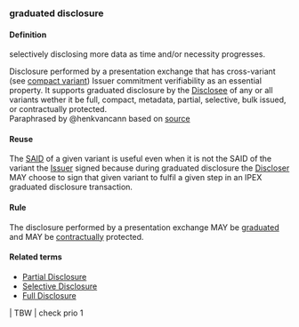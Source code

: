 ### graduated disclosure

<h4>Definition</h4><p>selectively disclosing more data as time and/or necessity progresses.</p><p>Disclosure performed by a presentation exchange that has cross-variant (see <a href="compact-variant">compact variant</a>) Issuer commitment verifiability as an essential property. It supports graduated disclosure by the <a href="disclosee">Disclosee</a> of any or all variants wether it be full, compact, metadata, partial, selective, bulk issued, or contractually protected.<br>Paraphrased by @henkvancann based on <a href="https://github.com/WebOfTrust/ietf-ipex/blob/main/draft-ssmith-ipex.md#discussion">source</a></p><h4>Reuse</h4><p>The <a href="SAID">SAID</a> of a given variant is useful even when it is not the SAID of the variant the <a href="issuer">Issuer</a> signed because during graduated disclosure the <a href="discloser">Discloser</a> MAY choose to sign that given variant to fulfil a given step in an IPEX graduated disclosure transaction. </p><h4>Rule</h4><p>The disclosure performed by a presentation exchange MAY be <a href="graduated-disclosure">graduated</a> and MAY be <a href="contractually-protected-disclosure">contractually</a> protected.</p><h4>Related terms</h4><ul><li><a href="https://github.com/trustoverip/acdc/wiki/partial-disclosure">Partial Disclosure</a></li><li><a href="https://github.com/trustoverip/acdc/wiki/selective-disclosure">Selective Disclosure</a></li><li><a href="https://github.com/trustoverip/acdc/wiki/full-disclosure">Full Disclosure</a></li></ul><p>| TBW  | check prio 1</p>